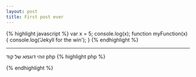 ```yaml
---
layout: post
title: First post ever
---
```


{% highlight javascript %}
var x = 5;
console.log(x);
function myFunction(x) {
  console.log('Jekyll for the win');
}
{% endhighlight %}

---
זוהי דוגמא של קוד php
{% highlight php %}
<?php
  $result = 'jekyll for the win!';
  print_r($result);
  echo 'done';
?>
{% endhighlight %}

